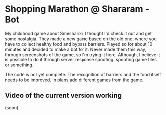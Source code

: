 # Shopping Marathon @ Shararam - Bot

My childhood game about Smeshariki. I thought I'd check it out and get some nostalgia. They made a new game based on the old one, where you have to collect healthy food and bypass barriers. Played so for about 10 minutes and decided to make a bot for it. Never made them this way, through screenshots of the game, so I'm trying it here. Although, I believe it is possible to do it through server response spoofing, spoofing game files or something.

The code is not yet complete. The recognition of barriers and the food itself needs to be improved. In plans add different games from the game.

## Video of the current version working

(soon)
